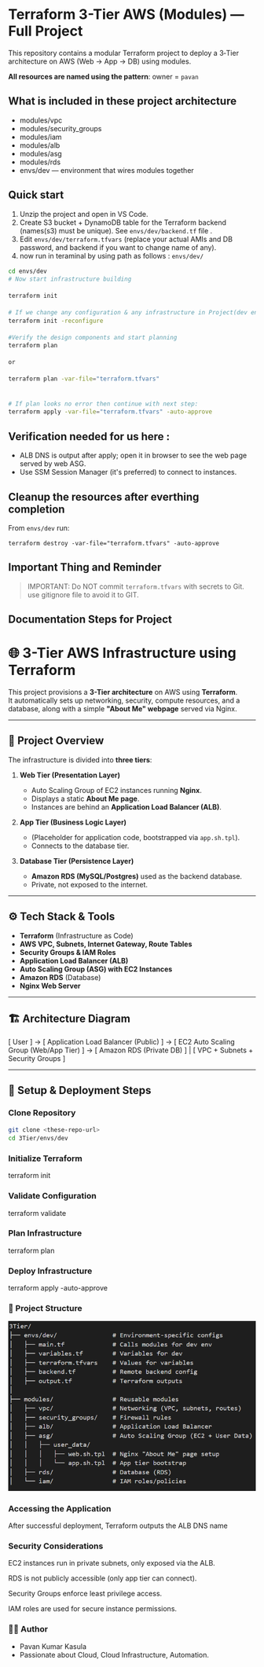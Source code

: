 # Terraform 3-Tier AWS (Modules) — Full Project

This repository contains a modular Terraform project to deploy a 3‑Tier architecture on AWS (Web → App → DB) using modules.

**All resources are named using the pattern**: owner = `pavan`

## What is included in these project architecture
- modules/vpc
- modules/security_groups
- modules/iam
- modules/alb
- modules/asg
- modules/rds
- envs/dev —  environment that wires modules together

## Quick start
1. Unzip the project and open in VS Code.
2. Create S3 bucket + DynamoDB table for the Terraform backend (names(s3) must be unique). See `envs/dev/backend.tf` file .
3. Edit `envs/dev/terraform.tfvars` (replace your actual AMIs and DB password, and backend if you want to change name of any).
4. now run in teraminal by using path as follows :  `envs/dev/`



```bash
cd envs/dev
# Now start infrastructure building

terraform init 

# If we change any configuration & any infrastructure in Project(dev environment) run the command as below : 
terraform init -reconfigure

#Verify the design components and start planning
terraform plan

or 

terraform plan -var-file="terraform.tfvars"


# If plan looks no error then continue with next step:
terraform apply -var-file="terraform.tfvars" -auto-approve
```

## Verification needed for us here :
- ALB DNS is output after apply; open it in browser to see the web page served by web ASG.
- Use SSM Session Manager (it's preferred) to connect to instances.

## Cleanup the resources after everthing completion
From `envs/dev` run:
```
terraform destroy -var-file="terraform.tfvars" -auto-approve
```
## Important Thing and Reminder
> IMPORTANT: Do NOT commit `terraform.tfvars` with secrets to Git.
use gitignore file to avoid it to GIT.




## Documentation Steps for Project

# 🌐 3-Tier AWS Infrastructure using Terraform

This project provisions a **3-Tier architecture** on AWS using **Terraform**.  
It automatically sets up networking, security, compute resources, and a database, along with a simple **"About Me" webpage** served via Nginx.

---

## 📖 Project Overview

The infrastructure is divided into **three tiers**:

1. **Web Tier (Presentation Layer)**  
   - Auto Scaling Group of EC2 instances running **Nginx**.  
   - Displays a static **About Me page**.  
   - Instances are behind an **Application Load Balancer (ALB)**.  

2. **App Tier (Business Logic Layer)**  
   - (Placeholder for application code, bootstrapped via `app.sh.tpl`).  
   - Connects to the database tier.  

3. **Database Tier (Persistence Layer)**  
   - **Amazon RDS (MySQL/Postgres)** used as the backend database.  
   - Private, not exposed to the internet.  

---

## ⚙️ Tech Stack & Tools

- **Terraform** (Infrastructure as Code)
- **AWS VPC, Subnets, Internet Gateway, Route Tables**
- **Security Groups & IAM Roles**
- **Application Load Balancer (ALB)**
- **Auto Scaling Group (ASG) with EC2 Instances**
- **Amazon RDS** (Database)
- **Nginx Web Server**

---

## 🏗️ Architecture Diagram

[ User ] → [ Application Load Balancer (Public) ] → [ EC2 Auto Scaling Group (Web/App Tier) ] → [ Amazon RDS (Private DB) ] | [ VPC + Subnets + Security Groups ]


---

## 🚀 Setup & Deployment Steps

### Clone Repository
```bash
git clone <these-repo-url>
cd 3Tier/envs/dev

```
### Initialize Terraform
terraform init

### Validate Configuration
terraform validate

### Plan Infrastructure
terraform plan

### Deploy Infrastructure
terraform apply -auto-approve

### 📂 Project Structure
![alt text](image.png)

### Accessing the Application
After successful deployment, Terraform outputs the ALB DNS name

### Security Considerations

EC2 instances run in private subnets, only exposed via the ALB.

RDS is not publicly accessible (only app tier can connect).

Security Groups enforce least privilege access.

IAM roles are used for secure instance permissions.


### 👨‍💻 Author

- Pavan Kumar Kasula 
- Passionate about Cloud, Cloud Infrastructure, Automation.












